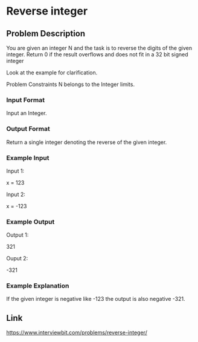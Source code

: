 # Reverse integer

## Problem Description

You are given an integer N and the task is to reverse the digits of the given integer. Return 0 if the result overflows and does not fit in a 32 bit signed integer


Look at the example for clarification.



Problem Constraints
N belongs to the Integer limits.



### Input Format
Input an Integer.



### Output Format
Return a single integer denoting the reverse of the given integer.



### Example Input
Input 1:

 x = 123


Input 2:

 x = -123


### Example Output
Output 1:

 321


Ouput 2:

 -321


### Example Explanation
 If the given integer is negative like -123 the output is also negative -321.

## Link

https://www.interviewbit.com/problems/reverse-integer/